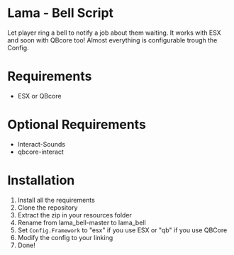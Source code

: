 # Lama - Bell Script
Let player ring a bell to notify a job about them waiting. It works with ESX and soon with QBcore too! Almost everything is configurable trough the Config.

# Requirements
- ESX or QBcore

# Optional Requirements
- Interact-Sounds
- qbcore-interact

# Installation
1. Install all the requirements
2. Clone the repository
3. Extract the zip in your resources folder
4. Rename from lama_bell-master to lama_bell
5. Set `Config.Framework` to "esx" if you use ESX or "qb" if you use QBCore
6. Modify the config to your linking
7. Done!
